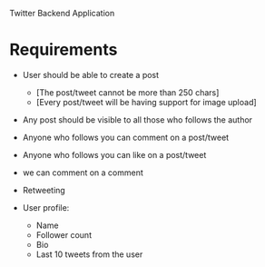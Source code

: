 Twitter Backend Application

# Requirements

- User should be able to create a post

  - [The post/tweet cannot be more than 250 chars]
  - [Every post/tweet will be having support for image upload]

- Any post should be visible to all those who follows the author
- Anyone who follows you can comment on a post/tweet
- Anyone who follows you can like on a post/tweet
- we can comment on a comment
- Retweeting

- User profile:
  - Name
  - Follower count
  - Bio
  - Last 10 tweets from the user
